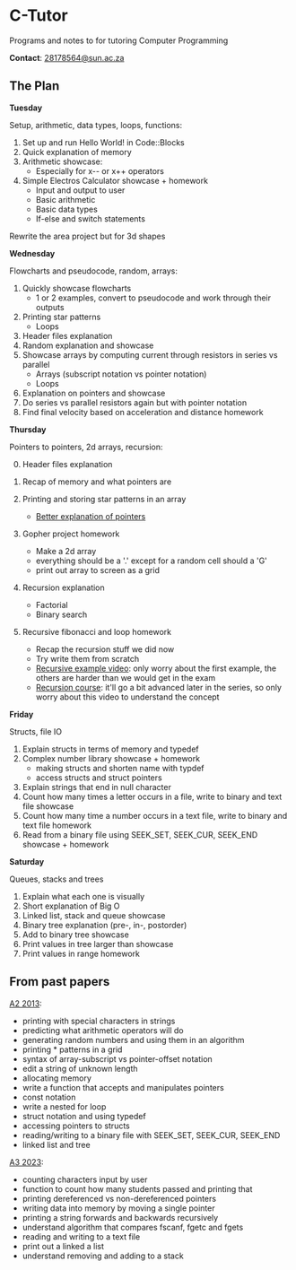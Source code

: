 # C-Tutor
Programs and notes to for tutoring Computer Programming

**Contact**: 28178564@sun.ac.za

## The Plan

__Tuesday__

Setup, arithmetic, data types, loops, functions:

1. Set up and run Hello World! in Code::Blocks
2. Quick explanation of memory
3. Arithmetic showcase:
    * Especially for x-- or x++ operators
4. Simple Electros Calculator showcase + homework
    * Input and output to user
    * Basic arithmetic
    * Basic data types
    * If-else and switch statements

Rewrite the area project but for 3d shapes

__Wednesday__

Flowcharts and pseudocode, random, arrays:

1. Quickly showcase flowcharts
    * 1 or 2 examples, convert to pseudocode and work through their outputs
2. Printing star patterns
    * Loops
3. Header files explanation
4. Random explanation and showcase
5. Showcase arrays by computing current through resistors in series vs parallel
    * Arrays (subscript notation vs pointer notation)
    * Loops
6. Explanation on pointers and showcase
7. Do series vs parallel resistors again but with pointer notation
8.  Find final velocity based on acceleration and distance homework

__Thursday__

Pointers to pointers, 2d arrays, recursion:

0. Header files explanation

1. Recap of memory and what pointers are
2. Printing and storing star patterns in an array
      * [Better explanation of pointers](https://www.youtube.com/watch?v=2ybLD6_2gKM)
4. Gopher project homework
   * Make a 2d array
   * everything should be a '.' except for a random cell should a 'G'
   * print out array to screen as a grid
5. Recursion explanation
    * Factorial
    * Binary search
6. Recursive fibonacci and loop homework
    * Recap the recursion stuff we did now
    * Try write them from scratch
    * [Recursive example video](https://www.youtube.com/watch?v=ngCos392W4w): only worry about the first example, the others are harder than we would get in the exam
    * [Recursion course](https://www.youtube.com/watch?v=bum_19loj9A&list=PLBZBJbE_rGRV8D7XZ08LK6z-4zPoWzu5H): it'll go a bit advanced later in the series, so only worry about this video to understand the concept



__Friday__

Structs, file IO

1. Explain structs in terms of memory and typedef
2. Complex number library showcase + homework
    * making structs and shorten name with typdef
    * access structs and struct pointers
3. Explain strings that end in null character
3. Count how many times a letter occurs in a file, write to binary and text file showcase
4. Count how many time a number occurs in a text file, write to binary and text file homework
5. Read from a binary file using SEEK_SET, SEEK_CUR, SEEK_END showcase + homework

__Saturday__

Queues, stacks and trees
1. Explain what each one is visually
2. Short explanation of Big O
3. Linked list, stack and queue showcase
5. Binary tree explanation (pre-, in-, postorder)
6. Add to binary tree showcase
7. Print values in tree larger than showcase
8. Print values in range homework

## From past papers

[A2 2013](https://drive.google.com/drive/folders/1D1IKlA5w7iP8FYyImBVX-F11ksgUrBbm):

* printing with special characters in strings
* predicting what arithmetic operators will do
* generating random numbers and using them in an algorithm
* printing * patterns in a grid
* syntax of array-subscript vs pointer-offset notation 
* edit a string of unknown length
* allocating memory
* write a function that accepts and manipulates pointers
* const notation
* write a nested for loop
* struct notation and using typedef
* accessing pointers to structs
* reading/writing to a binary file with SEEK_SET, SEEK_CUR, SEEK_END
* linked list and tree

[A3 2023](https://drive.google.com/drive/folders/1D1IKlA5w7iP8FYyImBVX-F11ksgUrBbm):

* counting characters input by user
* function to count how many students passed and printing that
* printing dereferenced vs non-dereferenced pointers 
* writing data into memory by moving a single pointer
* printing a string forwards and backwards recursively
* understand algorithm that compares fscanf, fgetc and fgets
* reading and writing to a text file
* print out a linked a list
* understand removing and adding to a stack
